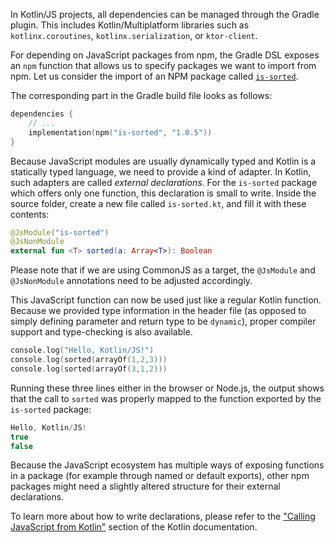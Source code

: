 [//]: # (title: Using packages from npm)

In Kotlin/JS projects, all dependencies can be managed through the Gradle plugin. This includes Kotlin/Multiplatform libraries such as
`kotlinx.coroutines`, `kotlinx.serialization`, or `ktor-client`.

For depending on JavaScript packages from npm, the Gradle DSL exposes an `npm` function that allows us to specify packages we want to import from npm. Let us consider the import of an NPM package called [`is-sorted`](https://www.npmjs.com/package/is-sorted).

The corresponding part in the Gradle build file looks as follows:


```kotlin
dependencies {
    // ...
    implementation(npm("is-sorted", "1.0.5"))
}
```


Because JavaScript modules are usually dynamically typed and Kotlin is a statically typed language, we need to provide a kind of adapter. In Kotlin, such adapters are called _external declarations_. For the `is-sorted` package which offers only one function, this declaration is small to write. Inside the source folder, create a new file called `is-sorted.kt`, and fill it with these contents:


```kotlin
@JsModule("is-sorted")
@JsNonModule
external fun <T> sorted(a: Array<T>): Boolean
```


Please note that if we are using CommonJS as a target, the `@JsModule` and `@JsNonModule` annotations need to be adjusted accordingly.

This JavaScript function can now be used just like a regular Kotlin function. Because we provided type information in the header file (as opposed to simply defining parameter and return type to be `dynamic`), proper compiler support and type-checking is also available.


```kotlin
console.log("Hello, Kotlin/JS!")
console.log(sorted(arrayOf(1,2,3)))
console.log(sorted(arrayOf(3,1,2)))
```


Running these three lines either in the browser or Node.js, the output shows that the call to `sorted` was properly mapped to the function exported by the `is-sorted` package:


```kotlin
Hello, Kotlin/JS!
true
false
```


Because the JavaScript ecosystem has multiple ways of exposing functions in a package (for example through named or default exports), other npm packages might need a slightly altered structure for their external declarations.

To learn more about how to write declarations, please refer to the ["Calling JavaScript from Kotlin"](/docs/reference/js-interop.md) section of the Kotlin documentation.

